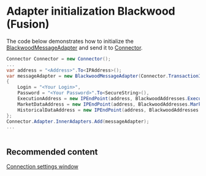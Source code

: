 # Adapter initialization Blackwood (Fusion)

The code below demonstrates how to initialize the [BlackwoodMessageAdapter](xref:StockSharp.Blackwood.BlackwoodMessageAdapter) and send it to [Connector](xref:StockSharp.Algo.Connector).

```cs
Connector Connector = new Connector();				
...				
var address = "<Address>".To<IPAddress>();
var messageAdapter = new BlackwoodMessageAdapter(Connector.TransactionIdGenerator)
{
    Login = "<Your Login>",
    Password = "<Your Password>".To<SecureString>(),
    ExecutionAddress = new IPEndPoint(address, BlackwoodAddresses.ExecutionPort),
    MarketDataAddress = new IPEndPoint(address, BlackwoodAddresses.MarketDataPort),
    HistoricalDataAddress = new IPEndPoint(address, BlackwoodAddresses.HistoricalDataPort)
};
Connector.Adapter.InnerAdapters.Add(messageAdapter);
...	
							
```

## Recommended content

[Connection settings window](../../../graphical_user_interface/connection_settings_window.md)
